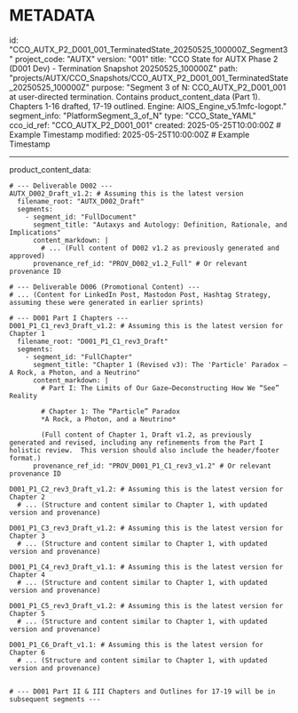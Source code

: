 # METADATA
id: "CCO_AUTX_P2_D001_001_TerminatedState_20250525_100000Z_Segment3"
project_code: "AUTX"
version: "001"
title: "CCO State for AUTX Phase 2 (D001 Dev) - Termination Snapshot 20250525_100000Z"
path: "projects/AUTX/CCO_Snapshots/CCO_AUTX_P2_D001_001_TerminatedState_20250525_100000Z"
purpose: "Segment 3 of N: CCO_AUTX_P2_D001_001 at user-directed termination. Contains product_content_data (Part 1). Chapters 1-16 drafted, 17-19 outlined. Engine: AIOS_Engine_v5.1mfc-logopt."
segment_info: "PlatformSegment_3_of_N"
type: "CCO_State_YAML"
cco_id_ref: "CCO_AUTX_P2_D001_001"
created: 2025-05-25T10:00:00Z # Example Timestamp
modified: 2025-05-25T10:00:00Z # Example Timestamp

---

  product_content_data:

    # --- Deliverable D002 ---
    AUTX_D002_Draft_v1.2: # Assuming this is the latest version
      filename_root: "AUTX_D002_Draft"
      segments:
        - segment_id: "FullDocument"
          segment_title: "Autaxys and Autology: Definition, Rationale, and Implications"
          content_markdown: |
            # ... (Full content of D002 v1.2 as previously generated and approved)
          provenance_ref_id: "PROV_D002_v1.2_Full" # Or relevant provenance ID

    # --- Deliverable D006 (Promotional Content) ---
    # ... (Content for LinkedIn Post, Mastodon Post, Hashtag Strategy, assuming these were generated in earlier sprints)

    # --- D001 Part I Chapters ---
    D001_P1_C1_rev3_Draft_v1.2: # Assuming this is the latest version for Chapter 1
      filename_root: "D001_P1_C1_rev3_Draft"
      segments:
        - segment_id: "FullChapter"
          segment_title: "Chapter 1 (Revised v3): The 'Particle' Paradox – A Rock, a Photon, and a Neutrino"
          content_markdown: |
            # Part I: The Limits of Our Gaze–Deconstructing How We “See” Reality

            # Chapter 1: The “Particle” Paradox 
            *A Rock, a Photon, and a Neutrino*

            (Full content of Chapter 1, Draft v1.2, as previously generated and revised, including any refinements from the Part I holistic review.  This version should also include the header/footer format.)
          provenance_ref_id: "PROV_D001_P1_C1_rev3_v1.2" # Or relevant provenance ID

    D001_P1_C2_rev3_Draft_v1.2: # Assuming this is the latest version for Chapter 2
      # ... (Structure and content similar to Chapter 1, with updated version and provenance)

    D001_P1_C3_rev3_Draft_v1.2: # Assuming this is the latest version for Chapter 3
      # ... (Structure and content similar to Chapter 1, with updated version and provenance)

    D001_P1_C4_rev3_Draft_v1.1: # Assuming this is the latest version for Chapter 4
      # ... (Structure and content similar to Chapter 1, with updated version and provenance)

    D001_P1_C5_rev3_Draft_v1.2: # Assuming this is the latest version for Chapter 5
      # ... (Structure and content similar to Chapter 1, with updated version and provenance)

    D001_P1_C6_Draft_v1.1: # Assuming this is the latest version for Chapter 6
      # ... (Structure and content similar to Chapter 1, with updated version and provenance)


    # --- D001 Part II & III Chapters and Outlines for 17-19 will be in subsequent segments ---
